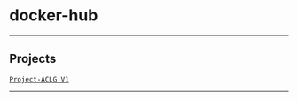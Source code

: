 # docker-hub

---

## Projects
[`Project-ACLG V1`](https://github.com/lxRbckl/Project-ACLG/blob/V1/README.md)

---